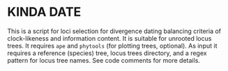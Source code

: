 # KINDA DATE
This is a script for loci selection for divergence dating balancing criteria of clock-likeness and information content. It is suitable for unrooted locus trees. It requires `ape` and `phytools` (for plotting trees, optional). As input it requires a reference (species) tree, locus trees directory, and a regex pattern for locus tree names. See code comments for more details.